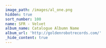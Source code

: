 ```yaml
---
image_path: /images/al_one.png
hidden: true
sort_number: 100
name: SFR - Velvet
album_name: Catalogue Albumn Name
album_url: 'http://goldenrobotrecords.com/'
_hide_content: true
---
```

